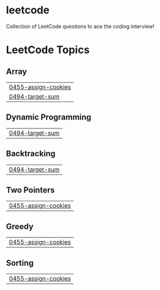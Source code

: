 # leetcode
Collection of LeetCode questions to ace the coding interview!

<!---LeetCode Topics Start-->
# LeetCode Topics
## Array
|  |
| ------- |
| [0455-assign-cookies](https://github.com/pbsgopi/leetcode/tree/master/0455-assign-cookies) |
| [0494-target-sum](https://github.com/pbsgopi/leetcode/tree/master/0494-target-sum) |
## Dynamic Programming
|  |
| ------- |
| [0494-target-sum](https://github.com/pbsgopi/leetcode/tree/master/0494-target-sum) |
## Backtracking
|  |
| ------- |
| [0494-target-sum](https://github.com/pbsgopi/leetcode/tree/master/0494-target-sum) |
## Two Pointers
|  |
| ------- |
| [0455-assign-cookies](https://github.com/pbsgopi/leetcode/tree/master/0455-assign-cookies) |
## Greedy
|  |
| ------- |
| [0455-assign-cookies](https://github.com/pbsgopi/leetcode/tree/master/0455-assign-cookies) |
## Sorting
|  |
| ------- |
| [0455-assign-cookies](https://github.com/pbsgopi/leetcode/tree/master/0455-assign-cookies) |
<!---LeetCode Topics End-->